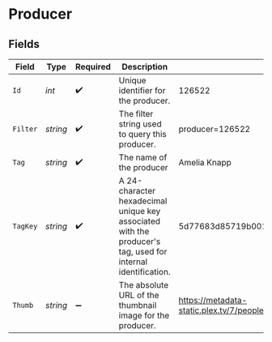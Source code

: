 # Producer


## Fields

| Field                                                                                                        | Type                                                                                                         | Required                                                                                                     | Description                                                                                                  | Example                                                                                                      |
| ------------------------------------------------------------------------------------------------------------ | ------------------------------------------------------------------------------------------------------------ | ------------------------------------------------------------------------------------------------------------ | ------------------------------------------------------------------------------------------------------------ | ------------------------------------------------------------------------------------------------------------ |
| `Id`                                                                                                         | *int*                                                                                                        | :heavy_check_mark:                                                                                           | Unique identifier for the producer.                                                                          | 126522                                                                                                       |
| `Filter`                                                                                                     | *string*                                                                                                     | :heavy_check_mark:                                                                                           | The filter string used to query this producer.                                                               | producer=126522                                                                                              |
| `Tag`                                                                                                        | *string*                                                                                                     | :heavy_check_mark:                                                                                           | The name of the producer                                                                                     | Amelia Knapp                                                                                                 |
| `TagKey`                                                                                                     | *string*                                                                                                     | :heavy_check_mark:                                                                                           | A 24-character hexadecimal unique key associated with the producer's tag, used for internal identification.<br/> | 5d77683d85719b001f3a535e                                                                                     |
| `Thumb`                                                                                                      | *string*                                                                                                     | :heavy_minus_sign:                                                                                           | The absolute URL of the thumbnail image for the producer.                                                    | https://metadata-static.plex.tv/7/people/708568fd018d7aa8b1032dcf867747e8.jpg                                |